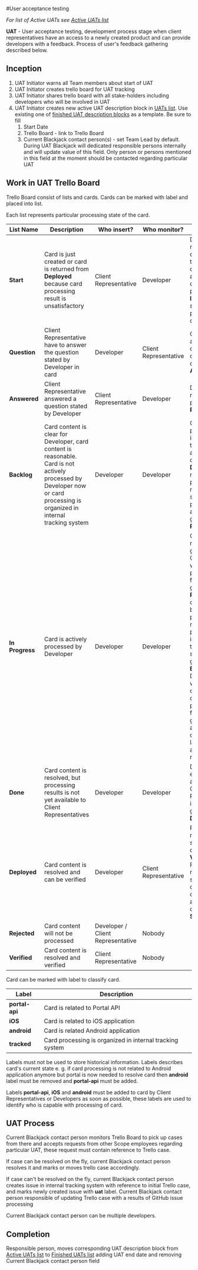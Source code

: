 #User acceptance testing


_For list of Active UATs see [Active UATs list](https://github.com/scopetech/Blackjack/blob/develop/README.md#active-uats)_

**UAT** - User acceptance testing, development process stage when client representatives have an access to a newly created product and can provide developers with a feedback. Process of user's feedback gathering described below.

## Inception

1. UAT Initiator warns all Team members about start of UAT
2. UAT Initiator creates trello board for UAT tracking
3. UAT Initiator shares trello board with all stake-holders including developers who will be involved in UAT
4. UAT Initiator creates new active UAT description block in [UATs list](https://github.com/scopetech/Blackjack#active-uats). Use existing one of [finished UAT description blocks](https://github.com/scopetech/Blackjack/wiki/Finished-UATs) as a template. Be sure to fill
    1. Start Date
    2. Trello Board - link to Trello Board
    3. Current Blackjack contact person(s) - set Team Lead by default. During UAT Blackjack will dedicated responsible persons internally and will update value of this field. Only person or persons mentioned in this field at the moment should be contacted regarding particular UAT

## Work in UAT Trello Board

Trello Board consist of lists and cards. Cards can be marked with label and placed into list.

Each list represents particular processing state of the card.

| List Name | Description | Who insert? |  Who monitor? | Card pick-up |
|---|---|---|---|---|
| **Start** | Card is just created or card is returned from **Deployed** because card processing result is unsatisfactory | Client Representative | Developer | Developer review card. If developers see that he or she is capable to assist with this card he or she places card into **In Progress** and starts to process card content |
| **Question** | Client Representative have to answer the question stated by Developer in card | Developer | Client Representative  | Question is answered in card's comments, card goes to **Answered** |
| **Answered** | Client Representative answered a question stated by Developer  | Client Representative | Developer | Developer review card and places it into **In Progress**  |
| **Backlog** | Card content is clear for Developer, card content is reasonable. Card is not actively processed by Developer now or card processing is organized in internal tracking system | Developer | Developer | Card content is processed in internal tracking system and resolved, card goes to **Done**. Card was not actively processed but now Developer started to process it actively, card goes to **In Progress**  |
| **In Progress** | Card is actively processed by Developer  | Developer | Developer | Card content is resolved, card goes to **Done**. Card content will not be processed further, card goes to **Rejected**. Card content will not be actively processed right now or will be processed in internal tracking system, card goes to **Backlog**. Developer who was processing card is not capable to process it further, card goes to **Start**, appropriate comments and labels must be added and or removed |
| **Done** | Card content is resolved, but processing results is not yet available to Client Representatives | Developer | Developer | Deployment to environment available for Client Representatives is done, card goes to **Deployed** |
| **Deployed** | Card content is resolved and can be verified | Developer | Client Representative | Processing result is satisfactory, card goes to  **Verified**. Processing result are not satisfactory, clarification comment is added to card, card goes to **Start**.   |
| **Rejected** | Card content will not be processed | Developer / Client Representative | Nobody |   |
| **Verified** | Card content is resolved and verified | Client Representative | Nobody |   |

Card can be marked with label to classify card. 

| Label | Description | 
|---|---|
| **portal-api** | Card is related to Portal API |  
| **iOS** | Card is related to iOS application | 
| **android** | Card is related Android application |
| **tracked** | Card processing is organized in internal tracking system | 

Labels must not be used to store historical information. Labels describes card's current state e. g. if card processing is not related to Android application anymore but portal is now needed to resolve card then **android** label must be removed and **portal-api** must be added.

Labels **portal-api**, **iOS** and **android** must be added to card by Client Representatives or Developers as soon as possible, these labels are used to identify who is capable with processing of card.
 
## UAT Process

Current Blackjack contact person monitors Trello Board to pick up cases from there and accepts requests from other Scope employees regarding particular UAT, these request must contain reference to Trello case.

If case can be resolved on the fly, current Blackjack contact person resolves it and marks or moves trello case accordingly.

If case can't be resolved on the fly, current Blackjack contact person creates issue in internal tracking system with reference to initial Trello case, and marks newly created issue with **uat** label. 
Current Blackjack contact person responsible of updating Trello case with a results of GitHub issue processing

Current Blackjack contact person can be multiple developers.

## Completion 

Responsible person, moves corresponding UAT description block from [Active UATs list](https://github.com/scopetech/Blackjack/blob/develop/README.md#active-uats) to [Finished UATs list](https://github.com/scopetech/Blackjack/wiki/Finished-UATs) adding UAT end date and removing Current Blackjack contact person field

 
  
